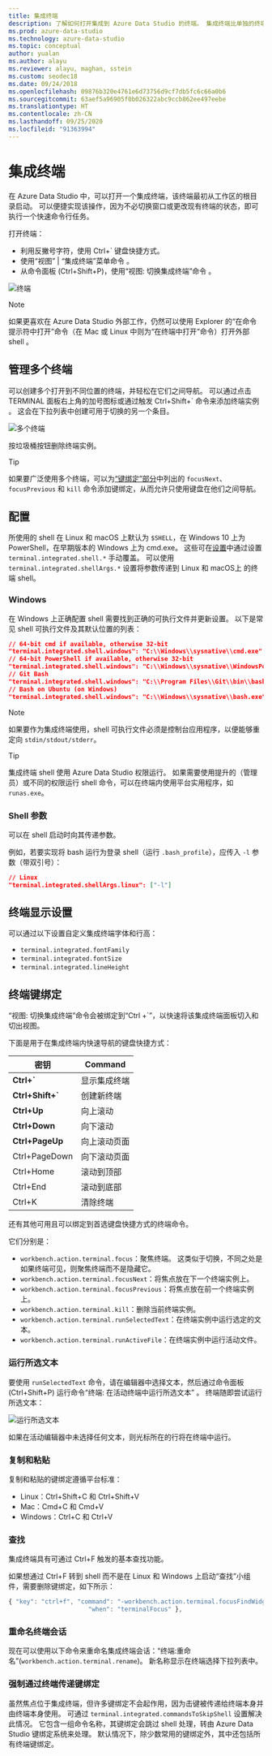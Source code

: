 ```yaml
---
title: 集成终端
description: 了解如何打开集成到 Azure Data Studio 的终端。 集成终端比单独的终端更方便。
ms.prod: azure-data-studio
ms.technology: azure-data-studio
ms.topic: conceptual
author: yualan
ms.author: alayu
ms.reviewer: alayu, maghan, sstein
ms.custom: seodec18
ms.date: 09/24/2018
ms.openlocfilehash: 09876b320e4761e6d73756d9cf7db5fc6c66a0b6
ms.sourcegitcommit: 63aef5a96905f0b026322abc9ccb862ee497eebe
ms.translationtype: HT
ms.contentlocale: zh-CN
ms.lasthandoff: 09/25/2020
ms.locfileid: "91363994"
---
```

# <a name="integrated-terminal"></a>集成终端

在 Azure Data Studio 中，可以打开一个集成终端，该终端最初从工作区的根目录启动。 可以便捷实现该操作，因为不必切换窗口或更改现有终端的状态，即可执行一个快速命令行任务。

打开终端：

* 利用反撇号字符，使用 Ctrl+` 键盘快捷方式。
* 使用“视图” | “集成终端”菜单命令 。
* 从命令面板 (Ctrl+Shift+P)，使用“视图: 切换集成终端”命令  。

![终端](media/integrated-terminal/terminal-screen.png)

> [!NOTE]
> 如果更喜欢在 Azure Data Studio 外部工作，仍然可以使用 Explorer 的“在命令提示符中打开”命令（在 Mac 或 Linux 中则为“在终端中打开”命令）打开外部 shell 。

## <a name="managing-multiple-terminals"></a>管理多个终端

可以创建多个打开到不同位置的终端，并轻松在它们之间导航。 可以通过点击 TERMINAL 面板右上角的加号图标或通过触发 Ctrl+Shift+` 命令来添加终端实例 。 这会在下拉列表中创建可用于切换的另一个条目。

![多个终端](media/integrated-terminal/terminal-multiple-instances.png)

按垃圾桶按钮删除终端实例。

> [!TIP]
> 如果要广泛使用多个终端，可以为[“键绑定”部分](#key-bindings)中列出的 `focusNext`、`focusPrevious` 和 `kill` 命令添加键绑定，从而允许只使用键盘在他们之间导航。

## <a name="configuration"></a>配置

所使用的 shell 在 Linux 和 macOS 上默认为 `$SHELL`，在 Windows 10 上为 PowerShell，在早期版本的 Windows 上为 cmd.exe。 这些可在[设置](settings.md)中通过设置 `terminal.integrated.shell.*` 手动覆盖。 可以使用 `terminal.integrated.shellArgs.*` 设置将参数传递到 Linux 和 macOS上 的终端 shell。

### <a name="windows"></a>Windows

在 Windows 上正确配置 shell 需要找到正确的可执行文件并更新设置。 以下是常见 shell 可执行文件及其默认位置的列表：

```json
// 64-bit cmd if available, otherwise 32-bit
"terminal.integrated.shell.windows": "C:\\Windows\\sysnative\\cmd.exe"
// 64-bit PowerShell if available, otherwise 32-bit
"terminal.integrated.shell.windows": "C:\\Windows\\sysnative\\WindowsPowerShell\\v1.0\\powershell.exe"
// Git Bash
"terminal.integrated.shell.windows": "C:\\Program Files\\Git\\bin\\bash.exe"
// Bash on Ubuntu (on Windows)
"terminal.integrated.shell.windows": "C:\\Windows\\sysnative\\bash.exe"
```

> [!NOTE]
> 如果要作为集成终端使用，shell 可执行文件必须是控制台应用程序，以便能够重定向 `stdin/stdout/stderr`。

> [!TIP]
> 集成终端 shell 使用 Azure Data Studio 权限运行。 如果需要使用提升的（管理员）或不同的权限运行 shell 命令，可以在终端内使用平台实用程序，如 `runas.exe`。

### <a name="shell-arguments"></a>Shell 参数

可以在 shell 启动时向其传递参数。

例如，若要实现将 bash 运行为登录 shell（运行 `.bash_profile`），应传入 `-l` 参数（带双引号）：

```json
// Linux
"terminal.integrated.shellArgs.linux": ["-l"]
```

## <a name="terminal-display-settings"></a>终端显示设置

可以通过以下设置自定义集成终端字体和行高：

* `terminal.integrated.fontFamily`
* `terminal.integrated.fontSize`
* `terminal.integrated.lineHeight`

## <a name="terminal-key-bindings"></a><a id="key-bindings"></a>终端键绑定

“视图: 切换集成终端”命令会被绑定到“Ctrl +`”，以快速将该集成终端面板切入和切出视图。

下面是用于在集成终端内快速导航的键盘快捷方式：

|密钥|Command|  
|---|---|  
|**Ctrl+\`**|显示集成终端|  
|**Ctrl+Shift+\`**|创建新终端|  
|**Ctrl+Up**|向上滚动|  
|**Ctrl+Down**|向下滚动|  
|**Ctrl+PageUp**|向上滚动页面|  
|Ctrl+PageDown|向下滚动页面|  
|Ctrl+Home|滚动到顶部|  
|Ctrl+End|滚动到底部|  
|Ctrl+K|清除终端|  

还有其他可用且可以绑定到首选键盘快捷方式的终端命令。

它们分别是：

* `workbench.action.terminal.focus`：聚焦终端。 这类似于切换，不同之处是如果终端可见，则聚焦终端而不是隐藏它。
* `workbench.action.terminal.focusNext`：将焦点放在下一个终端实例上。
* `workbench.action.terminal.focusPrevious`：将焦点放在前一个终端实例上。
* `workbench.action.terminal.kill`：删除当前终端实例。
* `workbench.action.terminal.runSelectedText`：在终端实例中运行选定的文本。
* `workbench.action.terminal.runActiveFile`：在终端实例中运行活动文件。

### <a name="run-selected-text"></a>运行所选文本

要使用 `runSelectedText` 命令，请在编辑器中选择文本，然后通过命令面板 (Ctrl+Shift+P) 运行命令“终端: 在活动终端中运行所选文本” 。 终端随即尝试运行所选文本：

![运行所选文本](media/integrated-terminal/terminal_run_selected.png)

如果在活动编辑器中未选择任何文本，则光标所在的行将在终端中运行。

### <a name="copy--paste"></a>复制和粘贴

复制和粘贴的键绑定遵循平台标准：

* Linux：Ctrl+Shift+C 和 Ctrl+Shift+V
* Mac：Cmd+C 和 Cmd+V
* Windows：Ctrl+C 和 Ctrl+V

### <a name="find"></a>查找

集成终端具有可通过 Ctrl+F 触发的基本查找功能。

如果想通过 Ctrl+F 转到 shell 而不是在 Linux 和 Windows 上启动“查找”小组件，需要删除键绑定，如下所示：

```js
{ "key": "ctrl+f", "command": "-workbench.action.terminal.focusFindWidget",
                      "when": "terminalFocus" },
```

### <a name="rename-terminal-sessions"></a>重命名终端会话

现在可以使用以下命令来重命名集成终端会话：“终端:重命名”(`workbench.action.terminal.rename`)。 新名称显示在终端选择下拉列表中。

### <a name="forcing-key-bindings-to-pass-through-the-terminal"></a>强制通过终端传递键绑定

虽然焦点位于集成终端，但许多键绑定不会起作用，因为击键被传递给终端本身并由终端本身使用。 可通过 `terminal.integrated.commandsToSkipShell` 设置解决此情况。 它包含一组命令名称，其键绑定会跳过 shell 处理，转由 Azure Data Studio 键绑定系统来处理。 默认情况下，除少数常用的键绑定外，其中还包括所有终端键绑定。

